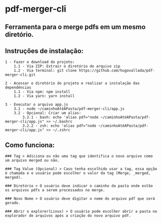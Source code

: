 # pdf-merger-cli

## Ferramenta para o merge pdfs em um mesmo diretório.

## Instruções de instalação: 
    1 - Fazer o download do projeto: 
        1.1 - Via ZIP: Extrair o diretório do arquivo zip
        1.2 - Via terminal: git clone https://github.com/hugovallada/pdf-merger-cli.git

    2 - Acessar o diretório do projeto e realizar a instalação das dependências
        1.1 - Via npm: npm install
        1.2 - Via yarn: yarn install

    3 - Executar o arquivo app.js
        3.1 - node ~/caminhoAtéAPasta/pdf-merger-cli/app.js
        3.2 - Opcional: Criar um alias:
            3.2.1 - bash: echo 'alias pdf="node ~/caminhoAtéAPasta/pdf-merger-cli/app.js" >> ~/.bashrc
            3.2.2 - zsh: echo 'alias pdf="node ~/caminhoAtéAPasta/pdf-merger-cli/app.js" >> ~/.zshrc

## Como funciona:
    ### Tag > Adiciona ou não uma tag que identifica o novo arquivo como um arquivo merged ou não.

    ### Tag Value (Opcional) > Caso tenha escolhido usar a tag, essa opção é chamada e o usuário pode escolher o valor da tag (Merge, _merged, merged).

    ### Diretório > O usuário deve indicar o caminho da pasta onde estão os arquivos pdfs a serem processados no merge.

    ### Novo Nome > O usuário deve digitar o nome do arquivo pdf que será gerado.

    ### Abrir o explorer(Linux) > O usuário pode escolher abrir a pasta no explorador de arquivos após a criação do novo arquivo pdf.
